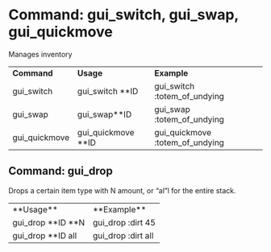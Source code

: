 # Command: gui_switch, gui_swap, gui_quickmove
Manages inventory

<table>
  <tr>
   <td><strong>Command</strong>
   </td>
   <td><strong>Usage</strong>
   </td>
   <td><strong>Example</strong>
   </td>
  </tr>
  <tr>
   <td>gui_switch
   </td>
   <td>gui_switch **ID
   </td>
   <td>gui_switch :totem_of_undying
   </td>
  </tr>
  <tr>
   <td>gui_swap
   </td>
   <td>gui_swap**ID
   </td>
   <td>gui_swap :totem_of_undying
   </td>
  </tr>
  <tr>
   <td>gui_quickmove
   </td>
   <td>gui_quickmove **ID
   </td>
   <td>gui_quickmove :totem_of_undying
   </td>
  </tr>
</table>

## Command: gui_drop
Drops a certain item type with N amount, or “al”l for the entire stack.
<table>
  <tr>
   <td>**Usage**

   </td>
   <td>**Example**

   </td>
  </tr>
  <tr>
   <td>gui_drop **ID **N

   </td>
   <td>gui_drop :dirt 45

   </td>
  </tr>
  <tr>
   <td>gui_drop **ID all

   </td>
   <td>gui_drop :dirt all

   </td>
  </tr></table>